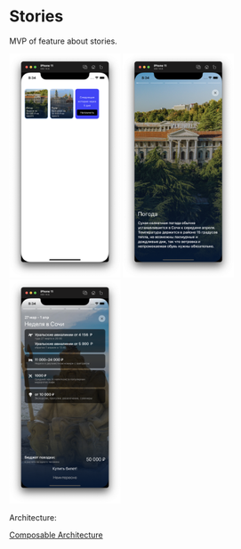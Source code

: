 # Stories
MVP of feature about stories.
<p float="left">
  <img src="/Docs/Images/MainScreen.png" width="200" />
  <img src="/Docs/Images/RegularStory.png" width="200" /> 
  <img src="/Docs/Images/SummeryStory.png" width="200" />
</p>

Architecture:

[Composable Architecture](https://github.com/pointfreeco/swift-composable-architecture)
